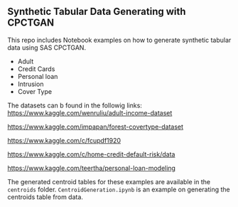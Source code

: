 ## Synthetic Tabular Data Generating with CPCTGAN

This repo includes Notebook examples on how to generate synthetic tabular data using SAS CPCTGAN.

* Adult 
* Credit Cards
* Personal loan
* Intrusion
* Cover Type

The datasets can b found in the followig links:
https://www.kaggle.com/wenruliu/adult-income-dataset

https://www.kaggle.com/impapan/forest-covertype-dataset

https://www.kaggle.com/c/fcupdf1920

https://www.kaggle.com/c/home-credit-default-risk/data

https://www.kaggle.com/teertha/personal-loan-modeling


The generated centroid tables for these examples are available in the `centroids` folder. `CentroidGeneration.ipynb` is an example on generating the centroids table from data.
